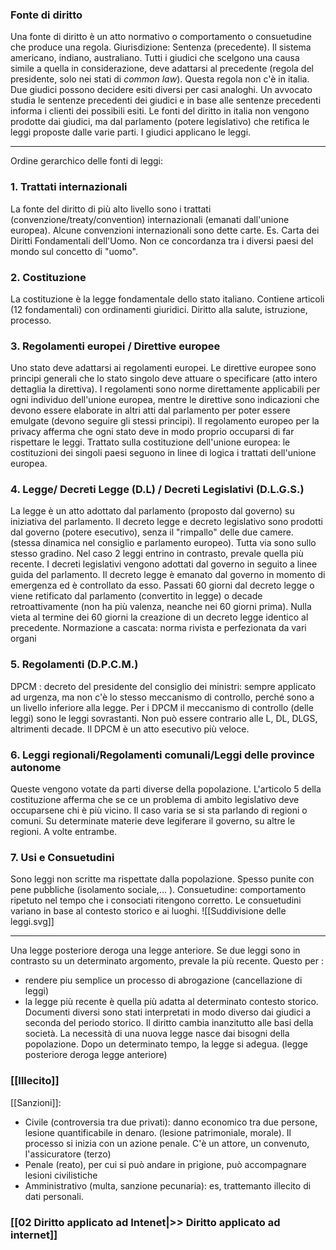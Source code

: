### Fonte di diritto
Una fonte di diritto è un atto normativo o comportamento o consuetudine che produce una regola.
Giurisdizione: Sentenza (precedente). Il sistema americano, indiano, australiano.
Tutti i giudici che scelgono una causa simile a quella in considerazione, deve adattarsi al precedente (regola del presidente, solo nei stati di *common law*). Questa regola non c'è in italia.
Due giudici possono decidere esiti diversi per casi analoghi.
Un avvocato studia le sentenze precedenti dei giudici e in base alle sentenze precedenti informa i clienti dei possibili esiti.
Le fonti del diritto in italia non vengono prodotte dai giudici, ma dal parlamento (potere legislativo) che retifica le leggi proposte dalle varie parti.
I giudici applicano le leggi.

--- 

Ordine gerarchico delle fonti di leggi:

### 1. Trattati internazionali
La fonte del diritto di più alto livello sono i trattati (convenzione/treaty/convention) internazionali (emanati dall'unione europea).
Alcune convenzioni internazionali sono dette carte. Es. Carta dei Diritti Fondamentali dell'Uomo.
Non ce concordanza tra i diversi paesi del mondo sul concetto di "uomo".
### 2. Costituzione
La costituzione è la legge fondamentale dello stato italiano. Contiene articoli (12 fondamentali) con ordinamenti giuridici.
Diritto alla salute, istruzione, processo.
### 3. Regolamenti europei / Direttive europee
Uno stato deve adattarsi ai regolamenti europei. Le direttive europee sono principi generali che lo stato singolo deve attuare o specificare (atto intero dettaglia la direttiva).
I regolamenti sono norme direttamente applicabili per ogni individuo dell'unione europea, mentre le direttive sono indicazioni che devono essere elaborate in altri atti dal parlamento per poter essere emulgate (devono seguire gli stessi principi). 
Il regolamento europeo per la privacy afferma che ogni stato deve in modo proprio occuparsi di far rispettare le leggi.
Trattato sulla costituzione dell'unione europea: le costituzioni dei singoli paesi seguono in linee di logica i trattati dell'unione europea.
### 4. Legge/ Decreti Legge (D.L) / Decreti Legislativi (D.L.G.S.)
La legge è un atto adottato dal parlamento (proposto dal governo) su iniziativa del parlamento. 
Il decreto legge e decreto legislativo sono prodotti dal governo (potere esecutivo), senza il "rimpallo" delle due camere. (stessa dinamica nel consiglio e parlamento europeo).
Tutta via sono sullo stesso gradino. Nel caso 2 leggi entrino in contrasto, prevale quella più recente.
I decreti legislativi vengono adottati dal governo in seguito a linee guida del parlamento.
Il decreto legge è emanato dal governo in momento di emergenza ed è controllato da esso.
Passati 60 giorni dal decreto legge o viene retificato dal parlamento (convertito in legge) o decade retroattivamente (non ha più valenza, neanche nei 60 giorni prima). Nulla vieta al termine dei 60 giorni la creazione di un decreto legge identico al precedente.
Normazione a cascata: norma rivista e perfezionata da vari organi
### 5. Regolamenti (D.P.C.M.)
DPCM : decreto del presidente del consiglio dei ministri: sempre applicato ad urgenza, ma non c'è lo stesso meccanismo di controllo, perché sono a un livello inferiore alla legge.
Per i DPCM il meccanismo di controllo (delle leggi) sono le leggi sovrastanti. Non può essere contrario alle L, DL, DLGS, altrimenti decade. Il DPCM è un atto esecutivo più veloce.
### 6. Leggi regionali/Regolamenti comunali/Leggi delle province autonome
Queste vengono votate da parti diverse della popolazione.
L'articolo 5 della costituzione afferma che se ce un problema di ambito legislativo deve occuparsene chi è più vicino. Il caso varia se si sta parlando di regioni o comuni.
Su determinate materie deve legiferare il governo, su altre le regioni. A volte entrambe.
### 7. Usi e Consuetudini
Sono leggi non scritte ma rispettate dalla popolazione. Spesso punite con pene pubbliche (isolamento sociale,... ).
Consuetudine: comportamento ripetuto nel tempo che i consociati ritengono corretto. Le consuetudini variano in base al contesto storico e ai luoghi.
![[Suddivisione delle leggi.svg]]

---

Una legge posteriore deroga una legge anteriore. Se due leggi sono in contrasto su un determinato argomento, prevale la più recente.
Questo per :
- rendere piu semplice un processo di abrogazione (cancellazione di leggi)
- la legge più recente è quella più adatta al determinato contesto storico. Documenti diversi sono stati interpretati in modo diverso dai giudici a seconda del periodo storico.
Il diritto cambia inanzitutto alle basi della società. La necessità di una nuova legge nasce dai bisogni della popolazione. Dopo un determinato tempo, la legge si adegua. (legge posteriore deroga legge anteriore)

### [[Illecito]]
[[Sanzioni]]:
- Civile (controversia tra due privati): danno economico tra due persone, lesione quantificabile in denaro. (lesione patrimoniale, morale). Il processo si inizia con un azione penale.
	C'è un attore, un convenuto, l'assicuratore (terzo)
- Penale (reato), per cui si può andare in prigione, può accompagnare lesioni civilistiche
- Amministrativo (multa, sanzione pecunaria): es, trattemanto illecito di dati personali.  
### [[02 Diritto applicato ad Intenet|>> Diritto applicato ad internet]]

